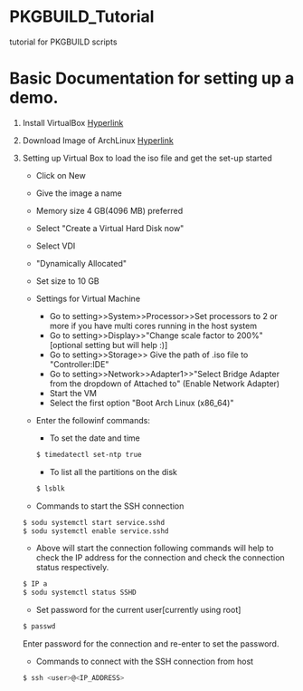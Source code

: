# PKGBUILD_Tutorial
tutorial for PKGBUILD scripts


# Basic Documentation for setting up a demo.

1. Install VirtualBox [Hyperlink](https://www.virtualbox.org/wiki/Downloads)
2. Download Image of ArchLinux [Hyperlink](https://www.archlinux.org/download/)
3. Setting up Virtual Box to load the iso file and get the set-up started
	
	* Click on New
	* Give the image a name
	* Memory size 4 GB(4096 MB) preferred
	* Select "Create a Virtual Hard Disk now"
	* Select VDI
	* "Dynamically Allocated"
	* Set size to 10 GB
	* Settings for Virtual Machine
		* Go to setting>>System>>Processor>>Set processors to 2 or more if you have multi cores running in the host system
		* Go to setting>>Display>>"Change scale factor to 200%" [optional setting but will help :)]
		* Go to setting>>Storage>> Give the path of .iso file to "Controller:IDE"
		* Go to setting>>Network>>Adapter1>>"Select Bridge Adapter from the dropdown of Attached to" (Enable Network Adapter)
		* Start the VM
		* Select the first option "Boot Arch Linux (x86_64)"

	* Enter the followinf commands:
		* To set the date and time
		```sh
		$ timedatectl set-ntp true
		```
		* To list all the partitions on the disk
		```sh
		$ lsblk
		```
		
		


	* Commands to start the SSH connection
	```sh
	$ sodu systemctl start service.sshd
	$ sodu systemctl enable service.sshd
	```
	* Above will start the connection following commands will help to check the IP address for the connection and check the connection status respectively.
	```sh
	$ IP a
	$ sodu systemctl status SSHD
	```
	* Set password for the current user[currently using root]
	```sh
	$ passwd
	```
	Enter password for the connection and re-enter to set the password.
	* Commands to connect with the SSH connection from host
	```sh
	$ ssh <user>@<IP_ADDRESS>
	```
